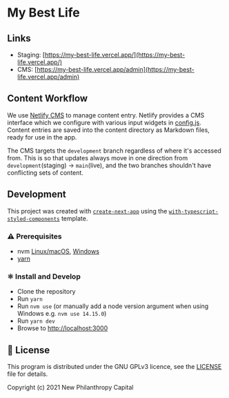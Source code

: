 # My Best Life

## Links

- Staging: [https://my-best-life.vercel.app/](https://my-best-life.vercel.app/)
- CMS: [https://my-best-life.vercel.app/admin](https://my-best-life.vercel.app/admin)

## Content Workflow

We use [Netlify CMS](https://www.netlifycms.org/) to manage content entry. Netlify provides a CMS interface which we configure with various input widgets in [config.js](./cms/config.js). Content entries are saved into the content directory as Markdown files, ready for use in the app.

The CMS targets the `development` branch regardless of where it's accessed from. This is so that updates always move in one direction from `development`(staging) -> `main`(live), and the two branches shouldn't have conflicting sets of content.

## Development

This project was created with [`create-next-app`](https://github.com/vercel/next.js/tree/canary/packages/create-next-app) using the [`with-typescript-styled-components`](https://github.com/vercel/next.js/tree/canary/examples/with-typescript-styled-components) template.

### ⚠ Prerequisites

- nvm [Linux/macOS](https://github.com/nvm-sh/nvm), [Windows](https://github.com/coreybutler/nvm-windows)
- [yarn](https://classic.yarnpkg.com/en/docs/install)

### ⚛ Install and Develop

- Clone the repository
- Run `yarn`
- Run `nvm use` (or manually add a node version argument when using Windows e.g. `nvm use 14.15.0`)
- Run `yarn dev`
- Browse to [http://localhost:3000](http://localhost:3000)

## 📃 License

This program is distributed under the GNU GPLv3 licence, see the [LICENSE](/LICENSE) file for details.

Copyright (c) 2021 New Philanthropy Capital
